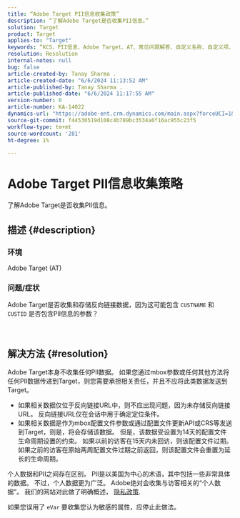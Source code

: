 ```yaml
---
title: “Adobe Target PII信息收集政策”
description: “了解Adobe Target是否收集PII信息。”
solution: Target
product: Target
applies-to: "Target"
keywords: “KCS、PII信息、Adobe Target、AT、常见问题解答、自定义名称、自定义项、mbox、隐私政策”
resolution: Resolution
internal-notes: null
bug: false
article-created-by: Tanay Sharma .
article-created-date: "6/6/2024 11:13:52 AM"
article-published-by: Tanay Sharma .
article-published-date: "6/6/2024 11:17:55 AM"
version-number: 6
article-number: KA-14022
dynamics-url: "https://adobe-ent.crm.dynamics.com/main.aspx?forceUCI=1&pagetype=entityrecord&etn=knowledgearticle&id=fab2fcd7-f523-ef11-840b-6045bd0065b6"
source-git-commit: f44530519d108c4b789bc3534a0f16ac955c23f5
workflow-type: tm+mt
source-wordcount: '281'
ht-degree: 1%

---
```


# Adobe Target PII信息收集策略


了解Adobe Target是否收集PII信息。

## 描述 {#description}


### 环境

Adobe Target (AT)



### 问题/症状

Adobe Target是否收集和存储反向链接数据，因为这可能包含 `CUSTNAME` 和 `CUSTID` 是否包含PII信息的参数？
<br><br> <br>

## 解决方法 {#resolution}




Adobe Target本身不收集任何PII数据。 如果您通过mbox参数或任何其他方法将任何PII数据传递到Target，则您需要承担相关责任，并且不应将此类数据发送到Target。



- 如果相关数据仅位于反向链接URL中，则不应出现问题，因为未存储反向链接URL。 反向链接URL仅在会话中用于确定定位条件。
- 如果相关数据是作为mbox配置文件参数或通过配置文件更新API或CRS等发送到Target，则是，将会存储该数据。 但是，该数据受设置为14天的配置文件生命周期设置的约束。 如果以前的访客在15天内未回访，则该配置文件过期。 如果之前的访客在原始两周配置文件过期之前返回，则该配置文件会重置为延长的生命周期。


个人数据和PII之间存在区别。 PII是以美国为中心的术语，其中包括一些非常具体的数据。 不过，个人数据更为广泛。 Adobe绝对会收集与访客相关的“个人数据”。 我们的网站对此做了明确概述， [隐私政策](https://www.adobe.com/cn/privacy/marketing-cloud.html).



如果您误用了 `eVar` 要收集您认为敏感的属性，应停止此做法。
